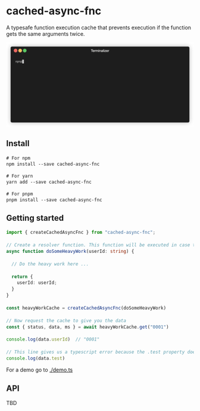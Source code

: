 # cached-async-fnc

A typesafe function execution cache that prevents execution if the function gets the same arguments twice.

![Demo](demo.gif)

## Install

```shell
# For npm
npm install --save cached-async-fnc

# For yarn
yarn add --save cached-async-fnc

# For pnpm
pnpm install --save cached-async-fnc
```

## Getting started

```typescript
import { createCachedAsyncFnc } from "cached-async-fnc";

// Create a resolver function. This function will be executed in case the cache has no response for this request
async function doSomeHeavyWork(userId: string) {

  // Do the heavy work here ...

  return {
    userId: userId;
  }
}

const heavyWorkCache = createCachedAsyncFnc(doSomeHeavyWork)

// Now request the cache to give you the data
const { status, data, ms } = await heavyWorkCache.get("0001")

console.log(data.userId)  // "0001"

// This line gives us a typescript error because the .test property does not exists in the ReturnType of the "doSomeHeavyWork()" function
console.log(data.test)
```
For a demo go to [./demo.ts](./demo.ts)

## API
TBD
